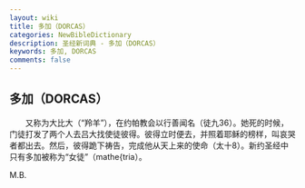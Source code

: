 ```yaml
---
layout: wiki
title: 多加（DORCAS）
categories: NewBibleDictionary
description: 圣经新词典 - 多加（DORCAS）
keywords: 多加, DORCAS
comments: false
---
```


## 多加（DORCAS）

　　又称为大比大（“羚羊”），在约帕教会以行善闻名（徒九36）。她死的时候，门徒打发了两个人去吕大找使徒彼得。彼得立时便去，并照着耶稣的榜样，叫哀哭者都出去。然后，彼得跪下祷告，完成他从天上来的使命（太十8）。新约圣经中只有多加被称为“女徒”（mathe{tria）。

M.B.









